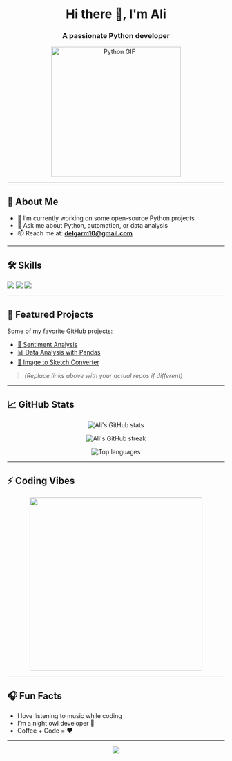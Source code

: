 <h1 align="center">Hi there 👋, I'm Ali</h1>
<h3 align="center">A passionate Python developer</h3>

<p align="center">
  <img src="https://media4.giphy.com/media/coxQHKASG60HrHtvkt/giphy.gif" width="300" alt="Python GIF" />
</p>

---

## 🧠 About Me

- 🔭 I’m currently working on some open-source Python projects    
- 💬 Ask me about Python, automation, or data analysis  
- 📫 Reach me at: **delgarm10@gmail.com**

---

## 🛠️ Skills

<p align="left">
  <img src="https://img.shields.io/badge/Python-3776AB?style=for-the-badge&logo=python&logoColor=white" />
  <img src="https://img.shields.io/badge/Git-F05032?style=for-the-badge&logo=git&logoColor=white" />
  <img src="https://img.shields.io/badge/VSCode-007ACC?style=for-the-badge&logo=visual-studio-code&logoColor=white" />
</p>

---

## 📂 Featured Projects

Some of my favorite GitHub projects:

- [🧠 Sentiment Analysis](https://github.com/alideli/sentiment-analysis)  
- [📊 Data Analysis with Pandas](https://github.com/alideli/data-analysis)  
- [🎨 Image to Sketch Converter](https://github.com/alideli/image-to-sketch)

> *(Replace links above with your actual repos if different)*

---

## 📈 GitHub Stats

<p align="center">
  <img src="https://github-readme-stats.vercel.app/api?username=alideli&show_icons=true&theme=radical" alt="Ali's GitHub stats" />
</p>

<p align="center">
  <img src="https://github-readme-streak-stats.herokuapp.com?user=alideli&theme=radical" alt="Ali's GitHub streak" />
</p>

<p align="center">
  <img src="https://github-readme-stats.vercel.app/api/top-langs/?username=alideli&layout=compact&theme=radical" alt="Top languages" />
</p>

---

## ⚡ Coding Vibes

<p align="center">
  <img src="https://media.giphy.com/media/13HgwGsXF0aiGY/giphy.gif" width="400" />
</p>

---

## 🎧 Fun Facts

- I love listening to music while coding  
- I’m a night owl developer 🦉  
- Coffee + Code = ❤️

---

<div align="center">
  <img src="https://capsule-render.vercel.app/api?type=waving&color=gradient&height=100&section=footer"/>
</div>
